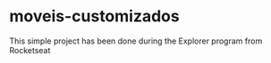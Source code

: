 # moveis-customizados
This simple project has been done during the Explorer program from Rocketseat
